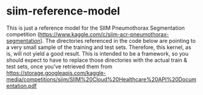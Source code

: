 # siim-reference-model

This is just a reference model for the SIIM Pneumothorax Segmentation competition (https://www.kaggle.com/c/siim-acr-pneumothorax-segmentation). 
The directories referenced in the code below are pointing to a very small sample of the training and test sets. Therefore, this kernel, as is, will not yield a good result. This is intended to be a framework, so you should expect to have to replace those directories with the actual train & test sets, once you've retrieved them from https://storage.googleapis.com/kaggle-media/competitions/siim/SIIM%20Cloud%20Healthcare%20API%20Documentation.pdf
